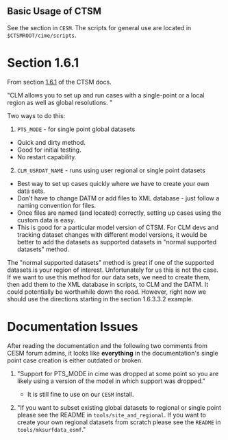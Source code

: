 ## Basic Usage of CTSM

See the section in `CESM`. The scripts for general use are located in `$CTSMROOT/cime/scripts`.

# Section 1.6.1

From section [1.6.1](https://escomp.github.io/ctsm-docs/versions/master/html/users_guide/running-single-points/single-point-and-regional-grid-configurations.html) of the CTSM docs.

"CLM allows you to set up and run cases with a single-point or a local region as well as global resolutions. "

Two ways to do this:

1. `PTS_MODE` - for single point global datasets
* Quick and dirty method.
* Good for initial testing.
* No restart capability.

2. `CLM_USRDAT_NAME` - runs using user regional or single point datasets
* Best way to set up cases quickly where we have to create your own data sets.
* Don't have to change DATM or add files to XML database - just follow a naming convention for files.
* Once files are named (and located) correctly, setting up cases using the custom data is easy.
* This is good for a particular model version of CTSM. For CLM devs and tracking dataset changes with different model versions, it would be better to add the datasets as supported datasets in "normal supported datasets" method.

The "normal supported datasets" method is great if one of the supported datasets is your region of interest.
Unfortunately for us this is not the case. If we want to use this method for our data sets, we need to create them,
then add them to the XML database in scripts, to CLM and the DATM. It could potentially be worthwhile down the road.
However, right now we should use the directions starting in the section 1.6.3.3.2 example. 

# Documentation Issues

After reading the documentation and the following two comments from CESM forum admins, it looks like __everything__ in the documentation's single point case creation is either outdated or broken.

1. "Support for PTS_MODE in cime was dropped at some point so you are likely using a version of the model in which support was dropped."
   * It is still fine to use on our `CESM` install.

2. "If you want to subset existing global datasets to regional or single point please see the README in `tools/site_and_regional`. If you want to create your own regional datasets from scratch please see the `README` in `tools/mksurfdata_esmf`."
